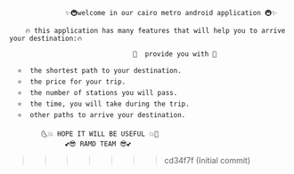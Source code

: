                   ✨🚇welcome in our cairo metro android application 🚇✨
  
        🔥 this application has many features that will help you to arrive your destination:🔥

                                   💎  provide you with 💎 
                                 
      ⭐  the shortest path to your destination. 
      ⭐  the price for your trip.
      ⭐  the number of stations you will pass.
      ⭐  the time, you will take during the trip.
      ⭐  other paths to arrive your destination.

            🌜💥 HOPE IT WILL BE USEFUL 💥🌛 
                  💕😎 RAMD TEAM 😎💕
            
   

  
 
>>>>>>> cd34f7f (Initial commit)
